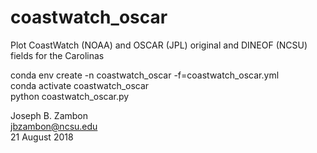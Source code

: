 # coastwatch_oscar
Plot CoastWatch (NOAA) and OSCAR (JPL) original and DINEOF (NCSU) fields for the Carolinas  

conda env create -n coastwatch_oscar -f=coastwatch_oscar.yml    
conda activate coastwatch_oscar    
python coastwatch_oscar.py  

Joseph B. Zambon  
jbzambon@ncsu.edu  
21 August 2018  


